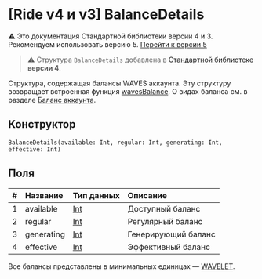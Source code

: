 # [Ride v4 и v3] BalanceDetails

:warning: Это документация Стандартной библиотеки версии 4 и 3. Рекомендуем использовать версию 5. [Перейти к&nbsp;версии&nbsp;5](/ru/ride/structures/common-structures/balance-details)

> :warning: Структура `BalanceDetails` добавлена в [Стандартной библиотеке](/ru/ride/script/standard-library) **версии 4**.

Структура, содержащая балансы WAVES аккаунта. Эту структуру возвращает встроенная функция [wavesBalance](/ru/ride/v4/functions/built-in-functions/blockchain-functions#waves-balance). О видах баланса см. в разделe [Баланс аккаунта](/ru/blockchain/account/account-balance).

## Конструктор

``` ride
BalanceDetails(available: Int, regular: Int, generating: Int, effective: Int)
```

## Поля

|   #   | Название | Тип данных | Описание |
| :--- | :--- | :--- | :--- |
| 1 | available | [Int](/ru/ride/v4/data-types/int) | Доступный баланс |
| 2 | regular | [Int](/ru/ride/v4/data-types/int) | Регулярный баланс |
| 3 | generating | [Int](/ru/ride/v4/data-types/int) | Генерирующий баланс |
| 4 | effective | [Int](/ru/ride/v4/data-types/int) | Эффективный баланс |

Все балансы представлены в минимальных единицах — [WAVELET](/ru/blockchain/token/waves).